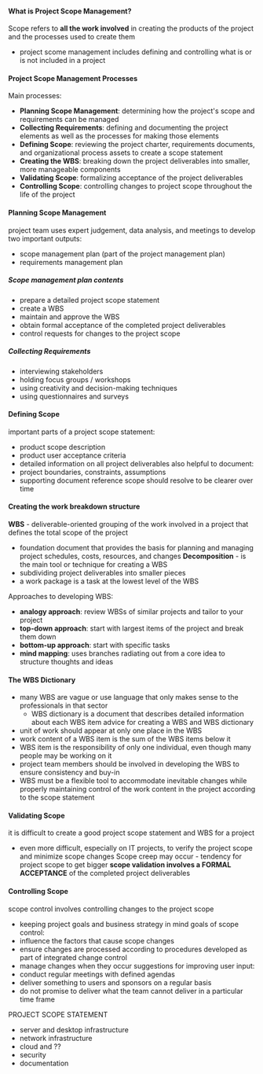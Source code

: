 #### What is Project Scope Management?
Scope refers to **all the work involved** in creating the products of the project and the processes used to create them
- project scome management includes defining and controlling what is or is not included in a project

#### Project Scope Management Processes
Main processes:
- **Planning Scope Management**: determining how the project's scope and requirements can be managed
- **Collecting Requirements**: defining and documenting the project elements as well as the processes for making those elements
- **Defining Scope**: reviewing the project charter, requirements documents, and organizational process assets to create a scope statement
- **Creating the WBS**: breaking down the project deliverables into smaller, more manageable components
- **Validating Scope**: formalizing acceptance of the project deliverables
- **Controlling Scope**: controlling changes to project scope throughout the life of the project

#### Planning Scope Management
project team uses expert judgement, data analysis, and meetings to develop two important outputs:
- scope management plan (part of the project management plan)
- requirements management plan
##### Scope management plan contents
- prepare a detailed project scope statement
- create a WBS
- maintain and approve the WBS
- obtain formal acceptance of the completed project deliverables
- control requests for changes to the project scope

##### Collecting Requirements
- interviewing stakeholders
- holding focus groups / workshops
- using creativity and decision-making techniques
- using questionnaires and surveys

#### Defining Scope
important parts of a project scope statement:
- product scope description
- product user acceptance criteria
- detailed information on all project deliverables
also helpful to document:
- project boundaries, constraints, assumptions
- supporting document reference
scope should resolve to be clearer over time

#### Creating the work breakdown structure
**WBS** - deliverable-oriented grouping of the work involved in a project that defines the total scope of the project
- foundation document that provides the basis for planning and managing project schedules, costs, resources, and changes
**Decomposition** - is the main tool or technique for creating a WBS
- subdividing project deliverables into smaller pieces
- a work package is a task at the lowest level of the WBS

Approaches to developing WBS:
- **analogy approach**: review WBSs of similar projects and tailor to your project
- **top-down approach**: start with largest items of the project and break them down
- **bottom-up approach**: start with specific tasks
- **mind mapping**: uses branches radiating out from a core idea to structure thoughts and ideas

#### The WBS Dictionary
- many WBS are vague or use language that only makes sense to the professionals in that sector
	- WBS dictionary is a document that describes detailed information about each WBS item
advice for creating a WBS and WBS dictionary
- unit of work should appear at only one place in the WBS
- work content of a WBS item is the sum of the WBS items below it
- WBS item is the responsibility of only one individual, even though many people may be working on it
- project team members should be involved in developing the WBS to ensure consistency and buy-in
- WBS must be a flexible tool to accommodate inevitable changes while properly maintaining control of the work content in the project according to the scope statement

#### Validating Scope
it is difficult to create a good project scope statement and WBS for a project
- even more difficult, especially on IT projects, to verify the project scope and minimize scope changes
Scope creep may occur - tendency for project scope to get bigger
**scope validation involves a FORMAL ACCEPTANCE** of the completed project deliverables

#### Controlling Scope
scope control involves controlling changes to the project scope
- keeping project goals and business strategy in mind
goals of scope control:
- influence the factors that cause scope changes
- ensure changes are processed according to procedures developed as part of integrated change control
- manage changes when they occur
suggestions for improving user input:
- conduct regular meetings with defined agendas
- deliver something to users and sponsors on a regular basis
- do not promise to deliver what the team cannot deliver in a particular time frame

PROJECT SCOPE STATEMENT
- server and desktop infrastructure
- network infrastructure
- cloud and ??
- security
- documentation
